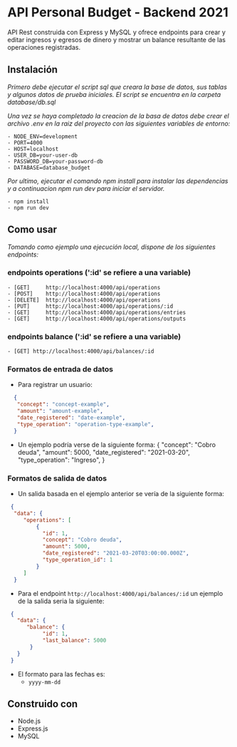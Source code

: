 # API Personal Budget - Backend 2021  

API Rest construida con Express y MySQL y ofrece endpoints para crear y editar ingresos y egresos de dinero y mostrar un balance resultante de las
operaciones registradas.

## Instalación

_Primero debe ejecutar el script sql que creara la base de datos, sus tablas y algunos datos de prueba iniciales. El script se encuentra en la carpeta database/db.sql_

_Una vez se haya completado la creacion de la basa de datos debe crear el archivo .env en la raiz del proyecto con las siguientes variables de entorno:_

```
- NODE_ENV=development
- PORT=4000
- HOST=localhost
- USER_DB=your-user-db
- PASSWORD_DB=your-password-db
- DATABASE=database_budget
```
_Por ultimo, ejecutar el comando npm install para instalar las dependencias y a continuacion npm run dev para iniciar el servidor._
```
- npm install
- npm run dev
```
## Como usar

_Tomando como ejemplo una ejecución local, dispone de los siguientes endpoints:_

### endpoints operations (':id' se refiere a una variable)
```
- [GET]     http://localhost:4000/api/operations
- [POST]    http://localhost:4000/api/operations
- [DELETE]  http://localhost:4000/api/operations
- [PUT]     http://localhost:4000/api/operations/:id
- [GET]     http://localhost:4000/api/operations/entries
- [GET]     http://localhost:4000/api/operations/outputs
```
### endpoints balance (':id' se refiere a una variable)
```
- [GET] http://localhost:4000/api/balances/:id
```
### Formatos de entrada de datos

- Para registrar un usuario:
```json
  {
   "concept": "concept-example",
   "amount": "amount-example",
   "date_registered": "date-example",
   "type_operation": "operation-type-example",
  }
 ```
    
- Un ejemplo podría verse de la siguiente forma:
  {
   "concept": "Cobro deuda",
   "amount": 5000,
   "date_registered": "2021-03-20",
   "type_operation": "Ingreso",
  }

### Formatos de salida de datos

- Un salida basada en el ejemplo anterior se vería de la siguiente forma:
  
 ```json
  {
   "data": {
      "operations": [
          {
            "id": 1,
            "concept": "Cobro deuda",
            "amount": 5000,
            "date_registered": "2021-03-20T03:00:00.000Z",
            "type_operation_id": 1
          }
      ]
   }
  ```
 - Para el endpoint ```http://localhost:4000/api/balances/:id``` un ejemplo de la salida seria la siguiente: 
 ```json
  { 
    "data": {
       "balance": {
            "id": 1,
            "last_balance": 5000
        }
    }
  }
  ```
- El formato para las fechas es:
  - `yyyy-mm-dd`

## Construido con

- Node.js
- Express.js
- MySQL
